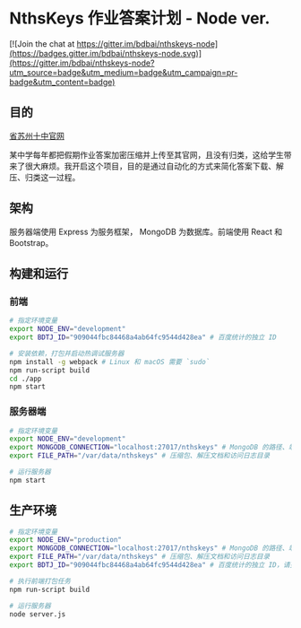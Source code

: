 NthsKeys 作业答案计划 - Node ver.
=========================

[![Join the chat at https://gitter.im/bdbai/nthskeys-node](https://badges.gitter.im/bdbai/nthskeys-node.svg)](https://gitter.im/bdbai/nthskeys-node?utm_source=badge&utm_medium=badge&utm_campaign=pr-badge&utm_content=badge)

## 目的
[省苏州十中官网](http://nths.cn/News/index.jsp)

某中学每年都把假期作业答案加密压缩并上传至其官网，且没有归类，这给学生带来了很大麻烦。我开启这个项目，目的是通过自动化的方式来简化答案下载、解压、归类这一过程。

## 架构
服务器端使用 Express 为服务框架， MongoDB 为数据库。前端使用 React 和 Bootstrap。

## 构建和运行
### 前端

```bash
# 指定环境变量
export NODE_ENV="development"
export BDTJ_ID="909044fbc84468a4ab64fc9544d428ea" # 百度统计的独立 ID

# 安装依赖，打包并启动热调试服务器
npm install -g webpack # Linux 和 macOS 需要 `sudo`
npm run-script build
cd ./app
npm start
```

### 服务器端

```bash
# 指定环境变量
export NODE_ENV="development"
export MONGODB_CONNECTION="localhost:27017/nthskeys" # MongoDB 的路径、端口和 collection
export FILE_PATH="/var/data/nthskeys" # 压缩包、解压文档和访问日志目录

# 运行服务器
npm start
```

## 生产环境
```bash
# 指定环境变量
export NODE_ENV="production"
export MONGODB_CONNECTION="localhost:27017/nthskeys" # MongoDB 的路径、端口和 collection
export FILE_PATH="/var/data/nthskeys" # 压缩包、解压文档和访问日志目录
export BDTJ_ID="909044fbc84468a4ab64fc9544d428ea" # 百度统计的独立 ID，请更换为自己的

# 执行前端打包任务
npm run-script build

# 运行服务器
node server.js
```

